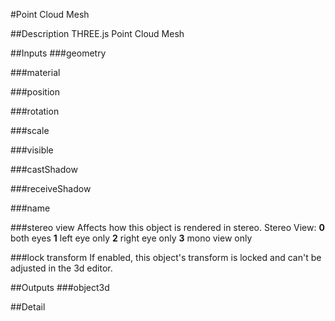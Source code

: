 #Point Cloud Mesh

##Description
THREE.js Point Cloud Mesh

##Inputs
###geometry


###material


###position


###rotation


###scale


###visible


###castShadow


###receiveShadow


###name


###stereo view
Affects how this object is rendered in stereo.
Stereo View:
**0** both eyes
**1** left eye only
**2** right eye only
**3** mono view only

###lock transform
If enabled, this object's transform is locked and can't be adjusted in the 3d editor.

##Outputs
###object3d


##Detail

